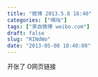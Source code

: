 ```yaml
---
title: "微博 2013.5.8 18:40"
categories: ["嘀咕"]
tags: ["来自微博 weibo.com"]
draft: false
slug: "RINdWo"
date: "2013-05-08 18:40:00"
---
```


<p>开张了 O网页链接 ​​​​</p>
